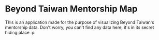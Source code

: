 # Beyond Taiwan Mentorship Map
This is an application made for the purpose of visualizing Beyond Taiwan's mentorship data. Don't worry, you can't find any data here, it's in its secret hiding place :p
